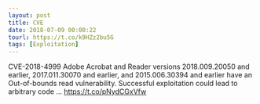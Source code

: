 ```yaml
---
layout: post
title: CVE
date: 2018-07-09 00:00:22
tourl: https://t.co/k9HZz2bu5G
tags: [Exploitation]
---
```

CVE-2018-4999 Adobe Acrobat and Reader versions 2018.009.20050 and earlier, 2017.011.30070 and earlier, and 2015.006.30394 and earlier have an Out-of-bounds read vulnerability. Successful exploitation could lead to arbitrary code ... https://t.co/pNydCGxVfw